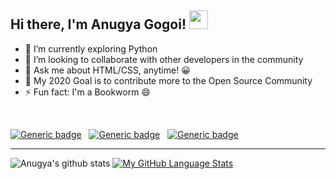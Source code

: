## Hi there, I'm Anugya Gogoi! <img src="https://raw.githubusercontent.com/MartinHeinz/MartinHeinz/master/wave.gif" width="30px">


- 🔭 I’m currently exploring Python
- 👯 I’m looking to collaborate with other developers in the community
- 💬 Ask me about HTML/CSS, anytime! 😀
- 🥅 My 2020 Goal is to contribute more to the Open Source Community
- ⚡ Fun fact: I'm a Bookworm 😄
<br>

[![Generic badge](https://img.shields.io/badge/<code>-<HTML/CSS>-<BLUE>.svg)](https://shields.io/) &nbsp;
[![Generic badge](https://img.shields.io/badge/<code>-<PYTHON>-<blue>.svg)](https://shields.io/) &nbsp;
[![Generic badge](https://img.shields.io/badge/<code>-<C>-<blue>.svg)](https://shields.io/)

***

![Anugya's github stats](https://github-readme-stats.vercel.app/api?username=Anugya-Gogoi&show_icons=true&theme=synthwave)
[![My GitHub Language Stats](https://github-readme-stats.vercel.app/api/top-langs/?username=Anugya-Gogoi&langs_count=5&theme=synthwave)]()




